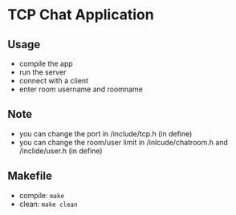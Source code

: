 # TCP Chat Application

## Usage
* compile the app
* run the server
* connect with a client
* enter room username and roomname

## Note
* you can change the port in /include/tcp.h (in define)
* you can change the room/user limit in /inlcude/chatroom.h and /inclide/user.h (in define)

## Makefile
* compile: <code>make</code>
* clean:   <code>make clean</code>